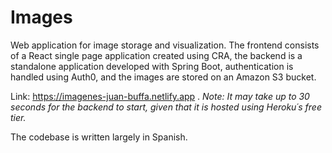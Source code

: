 # Images

Web application for image storage and visualization. The frontend consists of a React single page application created using CRA, the backend is a standalone application developed with Spring Boot, authentication is handled using Auth0, and the images are stored on an Amazon S3 bucket.

Link: https://imagenes-juan-buffa.netlify.app . *Note: It may take up to 30 seconds for the backend to start, given that it is hosted using Heroku´s free tier.*

The codebase is written largely in Spanish.


